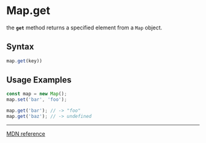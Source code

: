 # Map.get

the **`get`** method returns a specified element from a `Map` object.

## Syntax

```js
map.get(key))
```

## Usage Examples

```js
const map = new Map();
map.set('bar', 'foo');

map.get('bar'); // -> "foo"
map.get('baz'); // -> undefined
```

---

[MDN reference](https://developer.mozilla.org/en-US/docs/Web/JavaScript/Reference/Global_Objects/Map/get)
